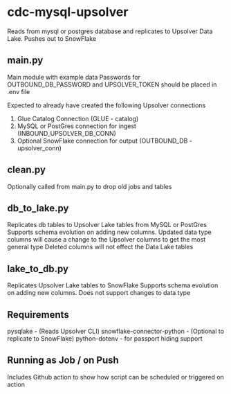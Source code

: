 # cdc-mysql-upsolver
Reads from mysql or postgres database and replicates to Upsolver Data Lake.
Pushes out to SnowFlake 

## main.py
Main module with example data 
Passwords for OUTBOUND_DB_PASSWORD and UPSOLVER_TOKEN should be placed in .env file

Expected to already have created the following Upsolver connections
1. Glue Catalog Connection (GLUE - catalog)
2. MySQL or PostGres connection for ingest (INBOUND_UPSOLVER_DB_CONN)
3. Optional SnowFlake connection for output (OUTBOUND_DB - upsolver_conn)

## clean.py
Optionally called from main.py to drop old jobs and tables

## db_to_lake.py
Replicates db tables to Upsolver Lake tables from MySQL or PostGres
Supports schema evolution on adding new columns. Updated data type columns  will cause a change to the Upsolver columns to get the most general type
Deleted columns will not effect the Data Lake tables


## lake_to_db.py
Replicates Upsolver Lake tables to SnowFlake
Supports schema evolution on adding new columns.
Does not support changes to data type

## Requirements
pysqlake - (Reads Upsolver CLI)
snowflake-connector-python - (Optional to replicate to SnowFlake)
python-dotenv - for passport hiding support

## Running as Job / on Push
Includes Github action to show how script can be scheduled or triggered on action
